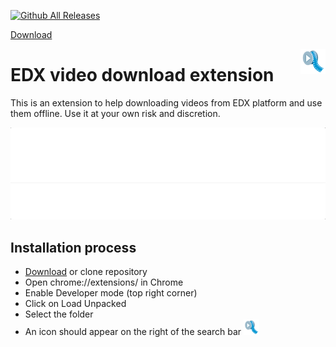 [![Github All Releases](https://img.shields.io/github/downloads/carlosvega/edx-video-extension/total.svg)]()

<a href="https://github.com/carlosvega/edx-video-extension/archive/0.9.zip">Download</a>

<img align="right"  src="icon.png" width="40" />

# EDX video download extension

This is an extension to help downloading videos from EDX platform and use them offline. Use it at your own risk and discretion.

<img src="docs/example.gif" width="600" />

## Installation process

- <a href="https://github.com/carlosvega/edx-video-extension/archive/0.9.zip">Download</a> or clone repository 
- Open chrome://extensions/ in Chrome
- Enable Developer mode (top right corner)
- Click on Load Unpacked
- Select the folder
- An icon should appear on the right of the search bar <img src="icon.png" width="25" />
